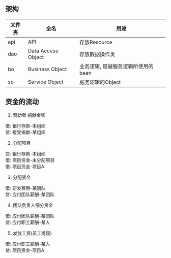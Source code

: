 ## 架构

| 文件夹 | 全名                 | 用途                   |
|-----|--------------------|----------------------|
| api | API                | 存放Resource           |
| dao | Data Access Object | 存放数据操作类              |
| bo  | Business Object    | 业务逻辑, 是被服务逻辑所使用的bean |
| so  | Service Object     | 服务逻辑的Object          |

## 资金的流动

1. 赞助者 捐献金钱  

借: 银行存款-本组织  
贷: 接受捐献-某组织  

2. 分配项目  

贷: 银行存款-本组织  
借: 项目资金-未分配项目     
借: 项目资金-项目A  
 
3. 分配资金  

借: 研发费用-某团队  
贷: 应付团队薪酬-某团队  

4. 团队负责人细分资金  

借: 应付团队薪酬-某团队  
贷: 应付职工薪酬-某人  

5. 发放工资(员工提现)  

借: 应付职工薪酬-某人  
贷: 项目资金-项目A  
